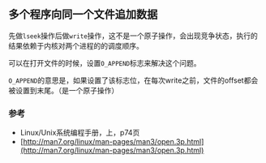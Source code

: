 ## 多个程序向同一个文件追加数据

先做`lseek`操作后做`write`操作，这不是一个原子操作，会出现竞争状态，执行的结果依赖于内核对两个进程的的调度顺序。

可以在打开文件的时候，设置`O_APPEND`标志来解决这个问题。

`O_APPEND`的意思是，如果设置了该标志位，在每次write之前，文件的offset都会被设置到末尾。（是一个原子操作）

### 参考

- Linux/Unix系统编程手册，上，p74页 
- [http://man7.org/linux/man-pages/man3/open.3p.html](http://man7.org/linux/man-pages/man3/open.3p.html)
